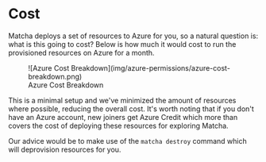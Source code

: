 # Cost

Matcha deploys a set of resources to Azure for you, so a natural question is: what is this going to cost? Below is how much it would cost to run the provisioned resources on Azure for a month.

<figure markdown>
  ![Azure Cost Breakdown](img/azure-permissions/azure-cost-breakdown.png)
  <figcaption>Azure Cost Breakdown</figcaption>
</figure>

This is a minimal setup and we've minimized the amount of resources where possible, reducing the overall cost. It's worth noting that if you don't have an Azure account, new joiners get Azure Credit which more than covers the cost of deploying these resources for exploring Matcha.

Our advice would be to make use of the `matcha destroy` command which will deprovision resources for you.
